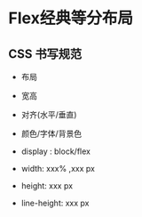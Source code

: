 # Flex经典等分布局
## CSS 书写规范

+ 布局
+ 宽高
+ 对齐(水平/垂直)
+ 颜色/字体/背景色




+ display :     block/flex
+ width: xxx% ,xxx px
+ height: xxx px
+ line-height: xxx px


